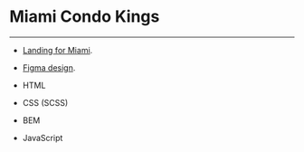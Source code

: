 # Miami Condo Kings
 _______________________________________________________________________________________________________________________

- [Landing for Miami](https://RomaSheva1987.github.io/miami-landing/).

- [Figma design](https://www.figma.com/file/nHz8bflIwJaWP3P99vKTH5/miami_home_new?node-id=16033%3A3).

- HTML

- CSS (SCSS)

- BEM

- JavaScript
